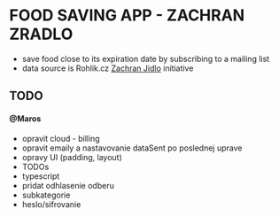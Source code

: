 # FOOD SAVING APP - ZACHRAN ZRADLO

- save food close to its expiration date by subscribing to a mailing list
- data source is Rohlik.cz [Zachran Jidlo](https://www.rohlik.cz/zachran-jidlo) initiative

## TODO

#### @Maros
- opravit cloud - billing
- opravit emaily a nastavovanie dataSent po poslednej uprave
- opravy UI (padding, layout)
- TODOs
- typescript
- pridat odhlasenie odberu
- subkategorie
- heslo/sifrovanie
